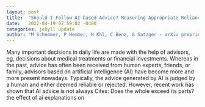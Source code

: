 ```yaml
---
layout: post
title:  "Should I Follow AI-based Advice? Measuring Appropriate Reliance in Human-AI Decision-Making"
date:   2022-04-19 07:59:02 -0400
categories: jekyll update
author: "M Schemmer, P Hemmer, N Khl, C Benz, G Satzger - arXiv preprint arXiv , 2022"
---
```

Many important decisions in daily life are made with the help of advisors, eg, decisions about medical treatments or financial investments. Whereas in the past, advice has often been received from human experts, friends, or family, advisors based on artificial intelligence (AI) have become more and more present nowadays. Typically, the advice generated by AI is judged by a human and either deemed reliable or rejected. However, recent work has shown that AI advice is not always Cites: Does the whole exceed its parts? the effect of ai explanations on